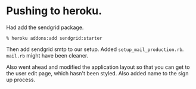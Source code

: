 # Pushing to heroku.

Had add the sendgrid package.

```
% heroku addons:add sendgrid:starter
```

Then add sendgrid smtp to our setup. Added `setup_mail_production.rb`. `mail.rb` might have been cleaner.

Also went ahead and modified the application layout so that you can get to the user edit page, which hasn't been styled. Also added name to the sign up process.
